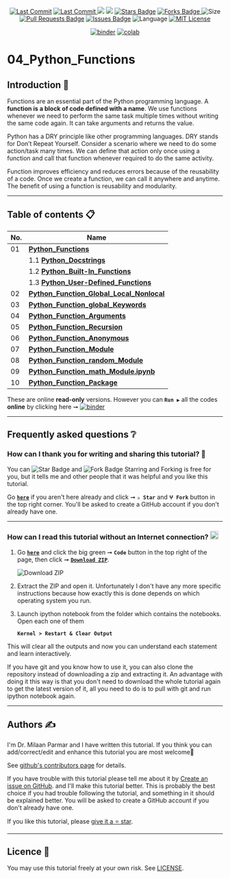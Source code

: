 <p align="center"> 
<a href="https://github.com/milaan9"><img src="https://img.shields.io/static/v1?logo=github&label=maintainer&message=milaan9&color=ff3300" alt="Last Commit"/></a> 
<a href="https://github.com/milaan9/04_Python_Functions/graphs/commit-activity"><img src="https://img.shields.io/github/last-commit/milaan9/04_Python_Functions.svg?colorB=ff8000&style=flat" alt="Last Commit"/> </a> 
<a href="https://github.com/milaan9/04_Python_Functions/pulse" alt="Activity"><img src="https://img.shields.io/github/commit-activity/m/milaan9/04_Python_Functions.svg?colorB=teal&style=flat" /></a> 
<a href="https://hits.seeyoufarm.com"><img src="https://hits.seeyoufarm.com/api/count/incr/badge.svg?url=https%3A%2F%2Fgithub.com%2Fmilaan9%2F04_Python_Functions&count_bg=%231DC92C&title_bg=%23555555&icon=&icon_color=%23E7E7E7&title=views&edge_flat=false"/></a>
<a href="https://github.com/milaan9/04_Python_Functions/stargazers"><img src="https://img.shields.io/github/stars/milaan9/04_Python_Functions.svg?colorB=1a53ff" alt="Stars Badge"/></a>
<a href="https://github.com/milaan9/04_Python_Functions/network/members"><img src="https://img.shields.io/github/forks/milaan9/04_Python_Functions" alt="Forks Badge"/> </a>
<img src="https://img.shields.io/github/repo-size/milaan9/04_Python_Functions.svg?colorB=CC66FF&style=flat" alt="Size"/>
<a href="https://github.com/milaan9/04_Python_Functions/pulls"><img src="https://img.shields.io/github/issues-pr/milaan9/04_Python_Functions.svg?colorB=yellow&style=flat" alt="Pull Requests Badge"/></a>
<a href="https://github.com/milaan9/04_Python_Functions/issues"><img src="https://img.shields.io/github/issues/milaan9/04_Python_Functions.svg?colorB=yellow&style=flat" alt="Issues Badge"/></a>
<img src="https://img.shields.io/github/languages/top/milaan9/04_Python_Functions.svg?colorB=996600&style=flat" alt="Language"/></a> 
<a href="https://github.com/milaan9/04_Python_Functions/blob/main/LICENSE"><img src="https://img.shields.io/badge/License-MIT-blueviolet.svg" alt="MIT License"/></a>
</p> 
<!--<img src="https://badges.pufler.dev/contributors/milaan9/01_Python_Introduction?size=50&padding=5&bots=true" alt="milaan9"/>-->

<p align="center"> 
<a href="https://mybinder.org/v2/gh/milaan9/04_Python_Functions/HEAD"><img src="https://mybinder.org/badge_logo.svg" alt="binder"/></a>
<a href="https://githubtocolab.com/milaan9/04_Python_Functions"><img src="https://colab.research.google.com/assets/colab-badge.svg" alt="colab"/></a>
</p>   
 
# 04_Python_Functions

## Introduction 👋

Functions are an essential part of the Python programming language. A **function is a block of code defined with a name**. We use functions whenever we need to perform the same task multiple times without writing the same code again. It can take arguments and returns the value.

Python has a DRY principle like other programming languages. DRY stands for Don’t Repeat Yourself. Consider a scenario where we need to do some action/task many times. We can define that action only once using a function and call that function whenever required to do the same activity.

Function improves efficiency and reduces errors because of the reusability of a code. Once we create a function, we can call it anywhere and anytime. The benefit of using a function is reusability and modularity.

---

## Table of contents 📋

| **No.** | **Name** | 
| ------- | -------- | 
| 01 | **[Python_Functions](https://github.com/milaan9/04_Python_Functions/blob/main/001_Python_Functions.ipynb)** |
|    | 1.1 **[Python_Docstrings](https://github.com/milaan9/04_Python_Functions/blob/main/Python_Docstrings.ipynb)** |
|    | 1.2 **[Python_Built-In_Functions](https://github.com/milaan9/04_Python_Functions/tree/main/002_Python_Functions_Built_in)** |
|    | 1.3 **[Python_User-Defined_Functions](https://github.com/milaan9/04_Python_Functions/blob/main/Python_User_defined_Functions.ipynb)** |
| 02 | **[Python_Function_Global_Local_Nonlocal](https://github.com/milaan9/04_Python_Functions/blob/main/002_Python_Function_Global_Local_Nonlocal.ipynb)** |
| 03 | **[Python_Function_global_Keywords](https://github.com/milaan9/04_Python_Functions/blob/main/003_Python_Function_global_Keywords.ipynb)** |
| 04 | **[Python_Function_Arguments](https://github.com/milaan9/04_Python_Functions/blob/main/004_Python_Function_Arguments.ipynb)** |
| 05 | **[Python_Function_Recursion](https://github.com/milaan9/04_Python_Functions/blob/main/005_Python_Function_Recursion.ipynb)** |
| 06 | **[Python_Function_Anonymous](https://github.com/milaan9/04_Python_Functions/blob/main/006_Python_Function_Anonymous.ipynb)** |
| 07 | **[Python_Function_Module](https://github.com/milaan9/04_Python_Functions/blob/main/007_Python_Function_Module.ipynb)** |
| 08 | **[Python_Function_random_Module](https://github.com/milaan9/04_Python_Functions/blob/main/008_Python_Function_random_Module.ipynb)** |
| 09 | **[Python_Function_math_Module.ipynb](https://github.com/milaan9/04_Python_Functions/blob/main/009_Python_Function_math_Module.ipynb.ipynb)** |
| 10 | **[Python_Function_Package](https://github.com/milaan9/04_Python_Functions/blob/main/010_Python_Function_Package.ipynb)** |


These are online **read-only** versions. However you can **`Run ▶`**  all the codes **online** by clicking here ➞ <a href="https://mybinder.org/v2/gh/milaan9/04_Python_Functions/HEAD"><img src="https://mybinder.org/badge_logo.svg" alt="binder"/></a>

---

## Frequently asked questions ❔

### How can I thank you for writing and sharing this tutorial? 🌷

You can <img src="https://img.shields.io/static/v1?label=%E2%AD%90 Star &message=if%20useful&style=style=flat&color=blue" alt="Star Badge"/> and <img src="https://img.shields.io/static/v1?label=%E2%B5%96 Fork &message=if%20useful&style=style=flat&color=blue" alt="Fork Badge"/> Starring and Forking is free for you, but it tells me and other people that it was helpful and you like this tutorial.

Go [**`here`**](https://github.com/milaan9/04_Python_Functions) if you aren't here already and click ➞ **`✰ Star`** and **`ⵖ Fork`** button in the top right corner. You'll be asked to create a GitHub account if you don't already have one.

---

### How can I read this tutorial without an Internet connection? <img alt="GIF" src="https://github.com/TheDudeThatCode/TheDudeThatCode/blob/master/Assets/hmm.gif" width="20vw" />

1. Go [**`here`**](https://github.com/milaan9/04_Python_Functions) and click the big green ➞ **`Code`** button in the top right of the page, then click ➞ [**`Download ZIP`**](https://github.com/milaan9/04_Python_Functions/archive/refs/heads/main.zip).

    ![Download ZIP](img/dnld_rep.png)

2. Extract the ZIP and open it. Unfortunately I don't have any more specific instructions because how exactly this is done depends on which operating system you run.
    
3. Launch ipython notebook from the folder which contains the notebooks. Open each one of them
  
    **`Kernel > Restart & Clear Output`**
    
This will clear all the outputs and now you can understand each statement and learn interactively.

If you have git and you know how to use it, you can also clone the repository instead of downloading a zip and extracting it. An advantage with doing it this way is that you don't need to download the whole tutorial again to get the latest version of it, all you need to do is to pull with git and run ipython notebook again.

---

## Authors ✍️

I'm Dr. Milaan Parmar and I have written this tutorial. If you think you can add/correct/edit and enhance this tutorial you are most welcome🙏

See [github's contributors page](https://github.com/milaan9/04_Python_Functions/graphs/contributors) for details.

If you have trouble with this tutorial please tell me about it by [Create an issue on GitHub](https://github.com/milaan9/04_Python_Functions/issues/new). and I'll make this tutorial better. This is probably the best choice if you had trouble following the tutorial, and something in it should be explained better. You will be asked to create a GitHub account if you don't already have one.

If you like this tutorial, please [give it a ⭐ star](https://github.com/milaan9/04_Python_Functions).

---

## Licence 📜

You may use this tutorial freely at your own risk. See [LICENSE](./LICENSE).

